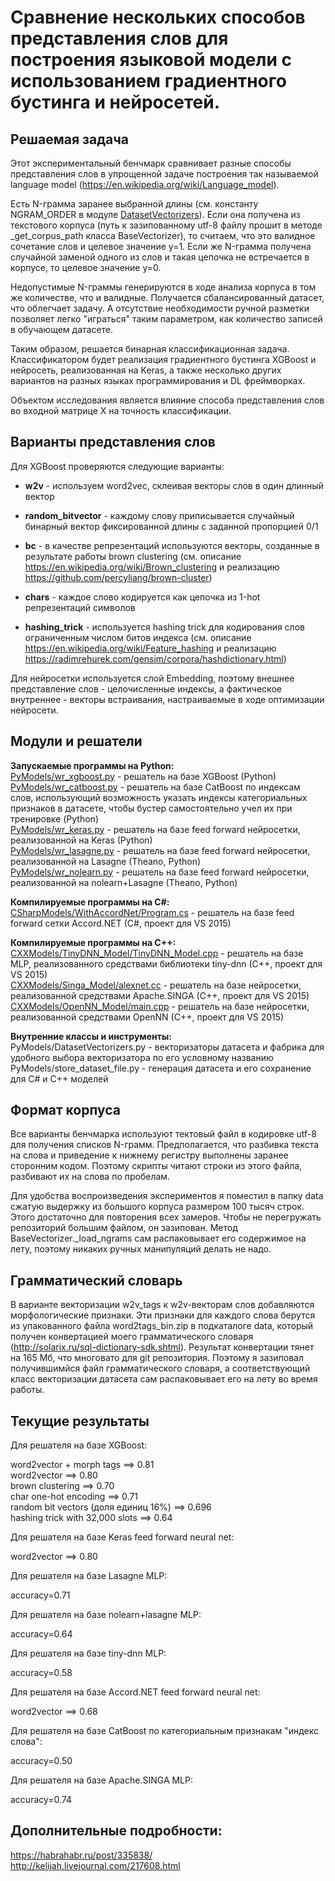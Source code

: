 # Сравнение нескольких способов представления слов для построения языковой модели с использованием градиентного бустинга и нейросетей.

## Решаемая задача

Этот экспериментальный бенчмарк сравнивает разные способы представления слов
в упрощенной задаче построения так называемой language model (https://en.wikipedia.org/wiki/Language_model).

Есть N-грамма заранее выбранной длины (см. константу NGRAM_ORDER 
в модуле [DatasetVectorizers](https://github.com/Koziev/WordRepresentations/blob/master/PyModels/DatasetVectorizers.py)). Если она получена из текстового корпуса (путь к зазипованному
utf-8 файлу прошит в методе _get_corpus_path класса BaseVectorizer), то считаем, что
это валидное сочетание слов и целевое значение y=1. Если же N-грамма получена случайной
заменой одного из слов и такая цепочка не встречается в корпусе, то целевое значение y=0.

Недопустимые N-граммы генерируются в ходе анализа корпуса в том же количестве, что и валидные.
Получается сбалансированный датасет, что облегчает задачу. А отсутствие необходимости ручной разметки
позволяет легко "играться" таким параметром, как количество записей в обучающем датасете.

Таким образом, решается бинарная классификационная задача. Классификатором будет реализация
градиентного бустинга XGBoost и нейросеть, реализованная на Keras, а также несколько
других вариантов на разных языках программирования и DL фреймворках.

Объектом исследования является влияние способа представления слов во входной матрице X
на точность классификации.

## Варианты представления слов

Для XGBoost проверяются следующие варианты:

* **w2v** - используем word2vec, склеивая векторы слов в один длинный вектор  

* **random_bitvector** - каждому слову приписывается случайный бинарный вектор фиксированной длины с заданной пропорцией 0/1  

* **bc** - в качестве репрезентаций используются векторы, созданные в результате работы brown clustering (см. описание https://en.wikipedia.org/wiki/Brown_clustering и реализацию https://github.com/percyliang/brown-cluster)  

* **chars** - каждое слово кодируется как цепочка из 1-hot репрезентаций символов  

* **hashing_trick** - используется hashing trick для кодирования слов ограниченным числом битов индекса   (см. описание https://en.wikipedia.org/wiki/Feature_hashing и реализацию https://radimrehurek.com/gensim/corpora/hashdictionary.html)  

Для нейросетки используется слой Embedding, поэтому внешнее представление слов - целочисленные
индексы, а фактическое внутреннее - векторы встраивания, настраиваемые в ходе оптимизации
нейросети.

## Модули и решатели

**Запускаемые программы на Python:**  
[PyModels/wr_xgboost.py](https://github.com/Koziev/WordRepresentations/blob/master/PyModels/wr_xgboost.py) - решатель на базе XGBoost (Python)  
[PyModels/wr_catboost.py](https://github.com/Koziev/WordRepresentations/blob/master/PyModels/wr_catboost.py) - решатель на базе CatBoost по индексам слов, использующий возможность указать индексы категориальных признаков в датасете, чтобы бустер самостоятельно учел их при тренировке (Python)  
[PyModels/wr_keras.py](https://github.com/Koziev/WordRepresentations/blob/master/PyModels/wr_keras.py) - решатель на базе feed forward нейросетки, реализованной на Keras (Python)  
[PyModels/wr_lasagne.py](https://github.com/Koziev/WordRepresentations/blob/master/PyModels/wr_lasagne.py) - решатель на базе feed forward нейросетки, реализованной на Lasagne (Theano, Python)  
[PyModels/wr_nolearn.py](https://github.com/Koziev/WordRepresentations/blob/master/PyModels/wr_nolearn.py) - решатель на базе feed forward нейросетки, реализованной на nolearn+Lasagne (Theano, Python)  

**Компилируемые программы на C#:**  
[CSharpModels/WithAccordNet/Program.cs](https://github.com/Koziev/WordRepresentations/blob/master/CSharpModels/WithAccordNet/Program.cs) - решатель на базе feed forward сетки Accord.NET (C#, проект для VS 2015)  

**Компилируемые программы на C++:**  
[CXXModels/TinyDNN_Model/TinyDNN_Model.cpp](https://github.com/Koziev/WordRepresentations/blob/master/CXXModels/TinyDNN_Model/TinyDNN_Model.cpp) - решатель на базе MLP, реализованного средствами библиотеки tiny-dnn (C++, проект для VS 2015)  
[CXXModels/Singa_Model/alexnet.cc](https://github.com/Koziev/WordRepresentations/blob/master/CXXModels/Singa_Model/alexnet.cc) - решатель на базе нейросетки, реализованной средствами Apache.SINGA (C++, проект для VS 2015)  
[CXXModels/OpenNN_Model/main.cpp](https://github.com/Koziev/WordRepresentations/blob/master/CXXModels/OpenNN_Model/main.cpp) - решатель на базе нейросетки, реализованной средствами OpenNN (C++, проект для VS 2015)  

**Внутренние классы и инструменты:**  
PyModels/DatasetVectorizers.py - векторизаторы датасета и фабрика для удобного выбора векторизатора по его условному названию  
PyModels/store_dataset_file.py - генерация датасета и его сохранение для C# и C++ моделей  



## Формат корпуса

Все варианты бенчмарка используют тектовый файл в кодировке utf-8 для получения
списков N-грамм. Предполагается, что разбивка текста на слова и приведение к нижнему
регистру выполнены заранее сторонним кодом. Поэтому скрипты читают строки из этого файла,
разбивают их на слова по пробелам.

Для удобства воспроизведения экспериментов я поместил в папку data сжатую выдержку
из большого корпуса размером 100 тысяч строк. Этого достаточно для повторения всех
замеров. Чтобы не перегружать репозиторий большим файлом, он зазипован. Метод BaseVectorizer._load_ngrams
сам распаковывает его содержимое на лету, поэтому никаких ручных манипуляций делать не надо.


## Грамматический словарь

В варианте векторизации w2v_tags к w2v-векторам слов добавляются морфологические признаки.
Эти признаки для каждого слова берутся из упакованного файла word2tags_bin.zip в подкаталоге data,
который получен конвертацией моего грамматического словаря (http://solarix.ru/sql-dictionary-sdk.shtml).
Результат конвертации тянет на 165 Мб, что многовато для git репозитория. Поэтому я 
зазиповал получившимйся файл грамматического словаря, а соответствующий класс
векторизации датасета сам распаковывает его на лету во время работы.


## Текущие результаты

Для решателя на базе XGBoost:

word2vector + morph tags ==> 0.81  
word2vector ==> 0.80  
brown clustering ==> 0.70  
char one-hot encoding ==> 0.71  
random bit vectors (доля единиц 16%) ==> 0.696  
hashing trick with 32,000 slots ==> 0.64  

Для решателя на базе Keras feed forward neural net:

word2vector ==> 0.80  

Для решателя на базе Lasagne MLP:

accuracy=0.71  

Для решателя на базе nolearn+lasagne MLP:

accuracy=0.64

Для решателя на базе tiny-dnn MLP:

accuracy=0.58

Для решателя на базе Accord.NET feed forward neural net:

word2vector ==> 0.68  

Для решателя на базе CatBoost по категориальным признакам "индекс слова":

accuracy=0.50  

Для решателя на базе Apache.SINGA MLP:  

accuracy=0.74  


## Дополнительные подробности:  
https://habrahabr.ru/post/335838/  
http://kelijah.livejournal.com/217608.html  
